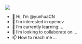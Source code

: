 ![](https://github-readme-stats.vercel.app/api?username=yunhuaCN&theme=dark)
<!-- ![](https://metrics.lecoq.io/yunhuaCN#gh-light-mode-only) -->


- 👋 Hi, I’m @yunhuaCN
- 👀 I’m interested in opencv
- 🌱 I’m currently learning ...
- 💞️ I’m looking to collaborate on ...
- 📫 How to reach me ...

<!---
yunhuaCN/yunhuaCN is a ✨ special ✨ repository because its `README.md` (this file) appears on your GitHub profile.
You can click the Preview link to take a look at your changes.
--->
